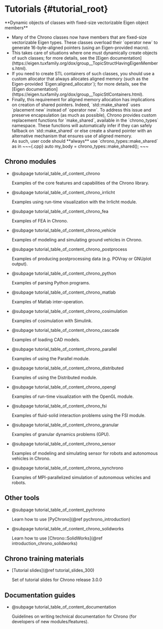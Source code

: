 Tutorials {#tutorial_root}
==========================

<div class="ce-info">
**Dynamic objects of classes with fixed-size vectorizable Eigen object members**<br>
<ul>
<li>Many of the Chrono classes now have members that are fixed-size vectorizable Eigen types. These classes overload their `operator new` to generate 16-byte-aligned pointers (using an Eigen-provided macro).</li>
<li>This takes care of situations where one must dynamically create objects of such classes; for more details, see the [Eigen documentation](https://eigen.tuxfamily.org/dox/group__TopicStructHavingEigenMembers.html).</li>
<li>If you need to create STL containers of such classes, you should use a custom allocator that always allocates aligned memory (such as the Eigen-provided `Eigen:aligned_allocator`); for more details, see the [Eigen documentation](https://eigen.tuxfamily.org/dox/group__TopicStlContainers.html).</li>
<li>Finally, this requirement for aligned memory allocation has implications on creation of shared pointers.  Indeed, `std::make_shared` uses `placement new` instead of `operator new`.  To address this issue and preserve encapsulation (as much as possible), Chrono provides custom replacement functions for `make_shared`, available in the `chrono_types` namespace. These functions will automatically infer if they can safely fallback on `std::make_shared` or else create a shared pointer with an alternative mechanism that ensures use of aligned memory. <br>
As such, user code should **always** use `chrono_types::make_shared` as in
~~~{.cpp}
auto my_body = chrono_types::make_shared<ChBody>();
~~~
</li>
</ul>
</div>

## Chrono modules

-   @subpage tutorial_table_of_content_chrono

    Examples of the core features and capabilities of the Chrono library.

-   @subpage tutorial_table_of_content_chrono_irrlicht

    Examples using run-time visualization with the Irrlicht module.

-   @subpage tutorial_table_of_content_chrono_fea

    Examples of FEA in Chrono.

-   @subpage tutorial_table_of_content_chrono_vehicle

    Examples of modeling and simulating ground vehicles in Chrono.

-   @subpage tutorial_table_of_content_chrono_postprocess

    Examples of producing postprocessing data (e.g. POVray or GNUplot output).

-   @subpage tutorial_table_of_content_chrono_python

    Examples of parsing Python programs.

-   @subpage tutorial_table_of_content_chrono_matlab

    Examples of Matlab inter-operation.

-   @subpage tutorial_table_of_content_chrono_cosimulation

    Examples of cosimulation with Simulink.

-   @subpage tutorial_table_of_content_chrono_cascade

    Examples of loading CAD models.

-   @subpage tutorial_table_of_content_chrono_parallel

    Examples of using the Parallel module.

-   @subpage tutorial_table_of_content_chrono_distributed

    Examples of using the Distributed module.

-   @subpage tutorial_table_of_content_chrono_opengl

    Examples of run-time visualization with the OpenGL module.

-   @subpage tutorial_table_of_content_chrono_fsi

    Examples of fluid-solid interaction problems using the FSI module.

-   @subpage tutorial_table_of_content_chrono_granular

    Examples of granular dynamics problems (GPU).

-   @subpage tutorial_table_of_content_chrono_sensor

    Examples of modeling and simulating sensor for robots and autonomous vehicles in Chrono.

-   @subpage tutorial_table_of_content_chrono_synchrono

    Examples of MPI-parallelized simulation of autonomous vehicles and robots.


## Other tools


-   @subpage tutorial_table_of_content_pychrono

    Learn how to use [PyChrono](@ref pychrono_introduction)

-   @subpage tutorial_table_of_content_chrono_solidworks

    Learn how to use [Chrono::SolidWorks](@ref introduction_chrono_solidworks)


## Chrono training materials

-   [Tutorial slides](@ref tutorial_slides_300)

    Set of tutorial slides for Chrono release 3.0.0


## Documentation guides

-    @subpage tutorial_table_of_content_documentation

     Guidelines on writing technical documentation for Chrono (for developers of new modules/features).
